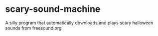 scary-sound-machine
===================

A silly program that automatically downloads and plays scary halloween sounds from freesound.org